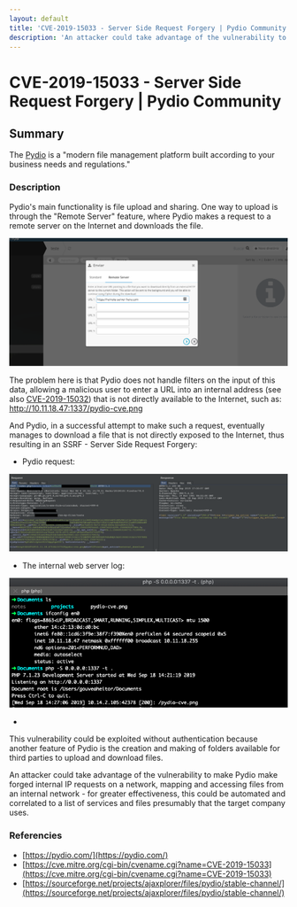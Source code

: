 ```yaml
---
layout: default
title: 'CVE-2019-15033 - Server Side Request Forgery | Pydio Community' 
description: 'An attacker could take advantage of the vulnerability to make Pydio make forged internal IP requests on a network'
---
```


# CVE-2019-15033 - Server Side Request Forgery | Pydio Community

## Summary

The [Pydio](https://pydio.com/) is a "modern file management platform built according to your business needs and regulations." 


### Description

Pydio's main functionality is file upload and sharing. One way to upload is through the "Remote Server" feature, where Pydio makes a request to a remote server on the Internet and downloads the file.

![Image](/images/pydio-research/pydio-cve-1.png)

The problem here is that Pydio does not handle filters on the input of this data, allowing a malicious user to enter a URL into an internal address (see also [CVE-2019-15032](/2019/09/17/CVE-2019-15032)) that is not directly available to the Internet, such as: http://10.11.18.47:1337/pydio-cve.png

And Pydio, in a successful attempt to make such a request, eventually manages to download a file that is not directly exposed to the Internet, thus resulting in an SSRF - Server Side Request Forgery:

- Pydio request:

![Image](/images/pydio-research/pydio-cve-4.png)

- The internal web server log:

![Image](/images/pydio-research/pydio-cve-5.png)

-

This vulnerability could be exploited without authentication because another feature of Pydio is the creation and making of folders available for third parties to upload and download files.

An attacker could take advantage of the vulnerability to make Pydio make forged internal IP requests on a network, mapping and accessing files from an internal network - for greater effectiveness, this could be automated and correlated to a list of services and files presumably that the target company uses.

### Referencies

- [https://pydio.com/](https://pydio.com/)
- [https://cve.mitre.org/cgi-bin/cvename.cgi?name=CVE-2019-15033](https://cve.mitre.org/cgi-bin/cvename.cgi?name=CVE-2019-15033)
- [https://sourceforge.net/projects/ajaxplorer/files/pydio/stable-channel/](https://sourceforge.net/projects/ajaxplorer/files/pydio/stable-channel/)